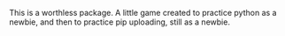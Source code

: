 This is a worthless package. 
A little game created to practice python as a newbie, and then to practice pip uploading, still as a newbie.

